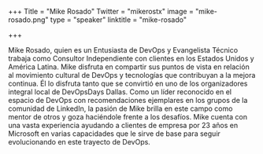 ﻿+++
Title = "Mike Rosado"
Twitter = "mikerostx"
image = "mike-rosado.png"
type = "speaker"
linktitle = "mike-rosado"

+++

Mike Rosado, quien es un Entusiasta de DevOps y Evangelista Técnico trabaja como Consultor Independiente con clientes en los Estados Unidos y América Latina. Mike disfruta en compartir sus puntos de vista en relación al movimiento cultural de DevOps y tecnologías que contribuyan a la mejora continua. Él lo disfruta tanto que se convirtió en uno de los organizadores integral local de DevOpsDays Dallas. Como un líder reconocido en el espacio de DevOps con recomendaciones ejemplares en los grupos de la comunidad de LinkedIn, la pasión de Mike brilla en este campo como mentor de otros y goza haciéndole frente a los desafíos. Mike cuenta con una vasta experiencia ayudando a clientes de empresa por 23 años en Microsoft en varias capacidades que le sirve de base para seguir evolucionando en este trayecto de DevOps.